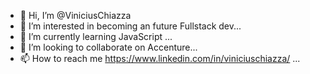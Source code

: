 - 👋 Hi, I’m @ViniciusChiazza
- 👀 I’m interested in becoming an future Fullstack dev...
- 🌱 I’m currently learning JavaScript ...
- 💞️ I’m looking to collaborate on Accenture...
- 📫 How to reach me https://www.linkedin.com/in/viniciuschiazza/ ...

<!---
ViniciusChiazza/ViniciusChiazza is a ✨ special ✨ repository because its `README.md` (this file) appears on your GitHub profile.
You can click the Preview link to take a look at your changes.
--->
